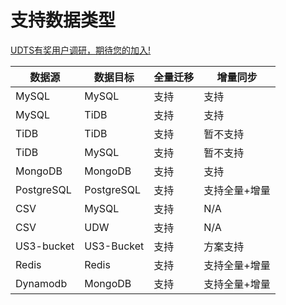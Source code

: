 

# 支持数据类型

[UDTS有奖用户调研，期待您的加入!](https://www.ucloud.cn/site/survey/survey.html?id=63)

| 数据源     | 数据目标   | 全量迁移 | 增量同步      |
|------------|------------|--------|---------------|
| MySQL      | MySQL      | 支持     | 支持          |
| MySQL      | TiDB       | 支持     | 支持          |
| TiDB       | TiDB       | 支持     | 暂不支持      |
| TiDB       | MySQL      | 支持     | 暂不支持      |
| MongoDB    | MongoDB    | 支持     | 支持          |
| PostgreSQL | PostgreSQL | 支持     | 支持全量+增量      |
| CSV        | MySQL      | 支持     | N/A           |
| CSV        | UDW        | 支持     | N/A           |
| US3-bucket | US3-Bucket | 支持     | 方案支持      |
| Redis      | Redis      | 支持     | 支持全量+增量 |
| Dynamodb   | MongoDB    | 支持     | 支持全量+增量 |
